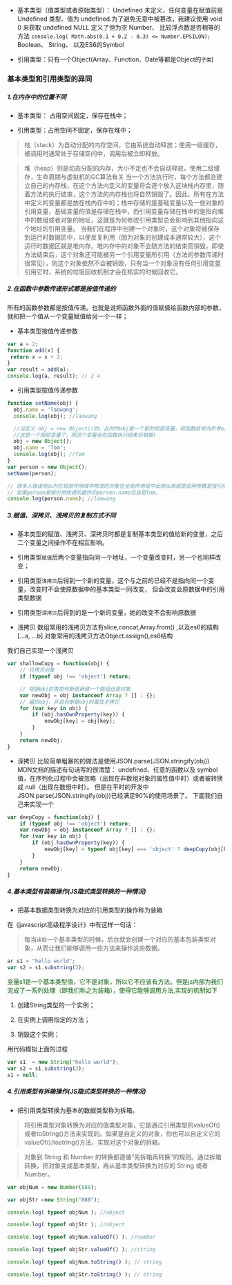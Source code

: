 - 基本类型（值类型或者原始类型）：
    Undefined 未定义，任何变量在赋值前是 Undefined 类型、值为 undefined.为了避免无意中被篡改，我建议使用 void 0 来获取 undefined
    NULL 定义了但为空
    Number、 比较浮点数是否相等的方法  `console.log( Math.abs(0.1 + 0.2 - 0.3) <= Number.EPSILON);`
    Boolean、
    String、
    以及ES6的Symbol

- 引用类型：只有一个Object(Array、Function、Date等都是Object的`子类`)

### 基本类型和引用类型的异同

##### 1.在内存中的位置不同

- 基本类型： 占用空间固定，保存在栈中；

- 引用类型：占用空间不固定，保存在堆中；

>栈（stack）为自动分配的内存空间，它由系统自动释放；使用一级缓存，被调用时通常处于存储空间中，调用后被立即释放。

>堆（heap）则是动态分配的内存，大小不定也不会自动释放。使用二级缓存，生命周期与虚拟机的GC算法有关
当一个方法执行时，每个方法都会建立自己的内存栈，在这个方法内定义的变量将会逐个放入这块栈内存里，随着方法的执行结束，这个方法的内存栈也将自然销毁了。因此，所有在方法中定义的变量都是放在栈内存中的；栈中存储的是基础变量以及一些对象的引用变量，基础变量的值是存储在栈中，而引用变量存储在栈中的是指向堆中的数组或者对象的地址，这就是为何修改引用类型总会影响到其他指向这个地址的引用变量。
当我们在程序中创建一个对象时，这个对象将被保存到运行时数据区中，以便反复利用（因为对象的创建成本通常较大），这个运行时数据区就是堆内存。堆内存中的对象不会随方法的结束而销毁，即使方法结束后，这个对象还可能被另一个引用变量所引用（方法的参数传递时很常见），则这个对象依然不会被销毁，只有当一个对象没有任何引用变量引用它时，系统的垃圾回收机制才会在核实的时候回收它。

##### 2.在函数中参数传递形式都是按值传递的

所有的函数参数都是按值传递。也就是说把函数外面的值赋值给函数内部的参数，就和把一个值从一个变量赋值给另一个一样；

- 基本类型按值传递参数

```javascript
var a = 2;
function add(x) {
 return x = x + 2;
}
var result = add(a);
console.log(a, result); // 2 4
```

- 引用类型按值传递参数
```javascript
function setName(obj) {
  obj.name = 'laowang';
  console.log(obj); //laowang

  //当定义 obj = new Object()时，此时的obj是一个新的局部变量，和函数括号内形参obj已经不是同一个东西了
  //这是一个局部变量了。而这个变量会在函数执行结束后销毁)
  obj = new Object();
  obj.name = 'Tom';
  console.log(obj); //Tom
}
var person = new Object();
setName(person);

// 很多人错误地以为在局部作用域中修改的对象在全局作用域中反映出来就是说明参数是按引用传递的。
// 如果person是按引用传递的最终的person.name应该是Tom。
console.log(person.name); //laowang
```

##### 3.赋值、深拷贝、浅拷贝的复制方式不同

- 基本类型的赋值、浅拷贝、深拷贝时都是复制基本类型的值给新的变量，之后二个变量之间操作不在相互影响。
- 引用类型`赋值`后两个变量指向同一个地址，一个变量改变时，另一个也同样改变；
- 引用类型`浅拷贝`后得到一个新的变量，这个与之前的已经不是指向同一个变量，改变时不会使原数据中的基本类型一同改变，
但会改变会原数据中的引用类型数据
- 引用类型`深拷贝`后得到的是一个新的变量，她的改变不会影响原数据

- 浅拷贝
数组常用的浅拷贝方法有slice,concat,Array.from() ,以及es6的结构[...a, ...b]
对象常用的浅拷贝方法Object.assign(),es6结构

我们自己实现一个浅拷贝

```javascript
var shallowCopy = function(obj) {
    // 只拷贝对象
    if (typeof obj !== 'object') return;

    // 根据obj的类型判断是新建一个数组还是对象
    var newObj = obj instanceof Array ? [] : {};
    // 遍历obj，并且判断是obj的属性才拷贝
    for (var key in obj) {
        if (obj.hasOwnProperty(key)) {
            newObj[key] = obj[key];
        }
    }
    return newObj;
}
```

- 深拷贝
比较简单粗暴的的做法是使用JSON.parse(JSON.stringify(obj))
MDN文档的描述有句话写的很清楚：
undefined、任意的函数以及 symbol 值，在序列化过程中会被忽略（出现在非数组对象的属性值中时）或者被转换成 null（出现在数组中时）。
但是在平时的开发中JSON.parse(JSON.stringify(obj))已经满足90%的使用场景了。
下面我们自己来实现一个

```javascript
var deepCopy = function(obj) {
    if (typeof obj !== 'object') return;
    var newObj = obj instanceof Array ? [] : {};
    for (var key in obj) {
        if (obj.hasOwnProperty(key)) {
            newObj[key] = typeof obj[key] === 'object' ? deepCopy(obj[key]) : obj[key];
        }
    }
    return newObj;
}
```

##### 4.基本类型有装箱操作(JS隐式类型转换的一种情况)
- 把基本数据类型转换为对应的引用类型的操作称为装箱

在《javascript高级程序设计》中有这样一句话：
> 每当`读取`一个基本类型的时候，后台就会创建一个对应的基本包装类型对象，从而让我们能够调用一些方法来操作这些数据。

```javascript
ar s1 = "hello world";
var s2 = s1.substring(3);
```
<font color="#006600">变量s1是一个基本类型值，它不是对象，所以它不应该有方法。但是js内部为我们完成了一系列处理（即我们称之为装箱），使得它能够调用方法,实现的机制如下</font>


1. 创建String类型的一个实例；

2. 在实例上调用指定的方法；

3. 销毁这个实例；

用代码模拟上面的过程
```javascript
var s1  = new String("hello world");
var s2 = s1.substring(2);
s1 = null;
```

##### 4.引用类型有拆箱操作(JS隐式类型转换的一种情况)
- 把引用类型转换为基本的数据类型称为拆箱。
> 将引用类型对象转换为对应的值类型对象，它是通过引用类型的valueOf()或者toString()方法来实现的。如果是自定义的对象，你也可以自定义它的valueOf()/tostring()方法，实现对这个对象的拆箱。

> 对象到 String 和 Number 的转换都遵循“先拆箱再转换”的规则。通过拆箱转换，把对象变成基本类型，再从基本类型转换为对应的 String 或者 Number。
```javascript
var objNum = new Number(888);

var objStr =new String("888");

console.log( typeof objNum ); //object

console.log( typeof objStr ); //object

console.log( typeof objNum.valueOf() ); //number

console.log( typeof objStr.valueOf() ); //string

console.log( typeof objNum.toString() ); // string

console.log( typeof objStr.toString() ); // string
```

